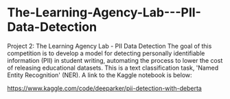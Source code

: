 # The-Learning-Agency-Lab---PII-Data-Detection
Project 2: The Learning Agency Lab - PII Data Detection  The goal of this competition is to develop a model for detecting personally identifiable information (PII) in student writing, automating the process to lower the cost of releasing educational datasets. This is a text classification task, 'Named Entity Recognition' (NER). A link to the Kaggle notebook is below:

https://www.kaggle.com/code/deeparker/pii-detection-with-deberta
